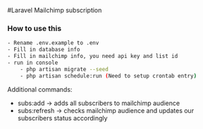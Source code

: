 #Laravel Mailchimp subscription

### How to use this
```sh
- Rename .env.example to .env
- Fill in database info
- Fill in mailchimp info, you need api key and list id
- run in console
    - php artisan migrate --seed 
    - php artisan schedule:run (Need to setup crontab entry)
```
Additional commands:
* subs:add -> adds all subscribers to mailchimp audience
* subs:refresh -> checks mailchimp audience and updates our subscribers status accordingly
 
